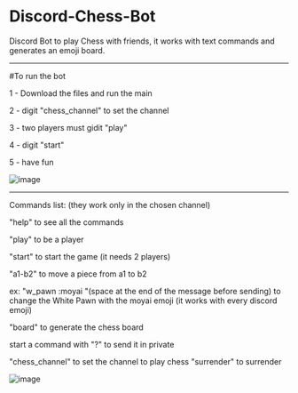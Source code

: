 # Discord-Chess-Bot

Discord Bot to play Chess with friends, it works with text commands and generates an emoji board.

-------------------------------------------------------------------------------------------------

#To run the bot


1 - Download the files and run the main

2 - digit "chess_channel" to set the channel

3 - two players must gidit "play"

4 - digit "start"

5 - have fun

![image](https://github.com/uCring3/Discord-Chess-Bot/assets/108148486/71188814-814b-4f2e-ade8-eae8db71dcc8)

-------------------------------------------------------------------------------------------------

Commands list: (they work only in the chosen channel)

"help" to see all the commands

"play" to be a player

"start" to start the game (it needs 2 players)

"a1-b2" to move a piece from a1 to b2

ex: "w_pawn :moyai "(space at the end of the message before sending) to change the White Pawn with the moyai emoji (it works with every discord emoji)

"board" to generate the chess board

start a command with "?" to send it in private

"chess_channel" to set the channel to play chess
"surrender" to surrender

![image](https://github.com/uCring3/Discord-Chess-Bot/assets/108148486/7ada3a85-2618-42eb-bd7e-7248f3030184)
